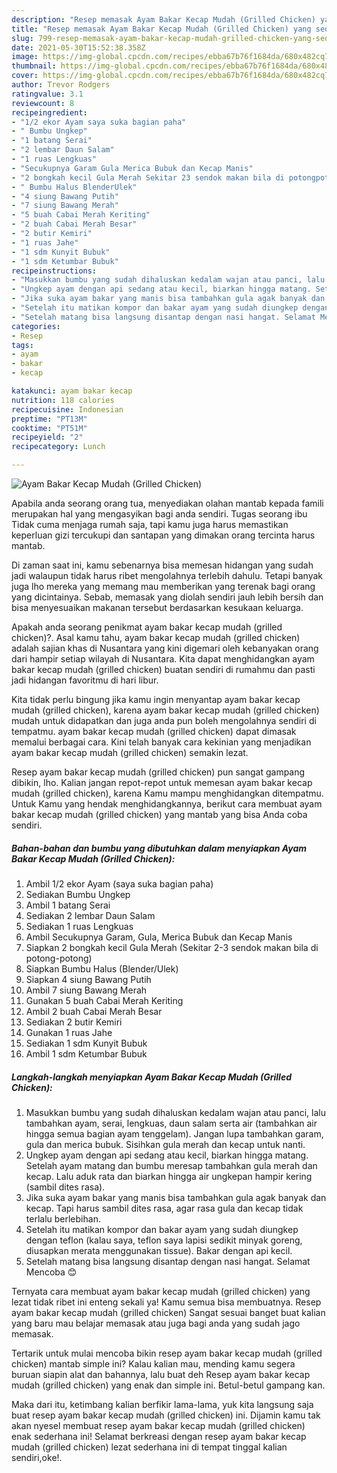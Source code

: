```yaml
---
description: "Resep memasak Ayam Bakar Kecap Mudah (Grilled Chicken) yang sedap dan Mudah Dibuat"
title: "Resep memasak Ayam Bakar Kecap Mudah (Grilled Chicken) yang sedap dan Mudah Dibuat"
slug: 799-resep-memasak-ayam-bakar-kecap-mudah-grilled-chicken-yang-sedap-dan-mudah-dibuat
date: 2021-05-30T15:52:38.358Z
image: https://img-global.cpcdn.com/recipes/ebba67b76f1684da/680x482cq70/ayam-bakar-kecap-mudah-grilled-chicken-foto-resep-utama.jpg
thumbnail: https://img-global.cpcdn.com/recipes/ebba67b76f1684da/680x482cq70/ayam-bakar-kecap-mudah-grilled-chicken-foto-resep-utama.jpg
cover: https://img-global.cpcdn.com/recipes/ebba67b76f1684da/680x482cq70/ayam-bakar-kecap-mudah-grilled-chicken-foto-resep-utama.jpg
author: Trevor Rodgers
ratingvalue: 3.1
reviewcount: 8
recipeingredient:
- "1/2 ekor Ayam saya suka bagian paha"
- " Bumbu Ungkep"
- "1 batang Serai"
- "2 lembar Daun Salam"
- "1 ruas Lengkuas"
- "Secukupnya Garam Gula Merica Bubuk dan Kecap Manis"
- "2 bongkah kecil Gula Merah Sekitar 23 sendok makan bila di potongpotong"
- " Bumbu Halus BlenderUlek"
- "4 siung Bawang Putih"
- "7 siung Bawang Merah"
- "5 buah Cabai Merah Keriting"
- "2 buah Cabai Merah Besar"
- "2 butir Kemiri"
- "1 ruas Jahe"
- "1 sdm Kunyit Bubuk"
- "1 sdm Ketumbar Bubuk"
recipeinstructions:
- "Masukkan bumbu yang sudah dihaluskan kedalam wajan atau panci, lalu tambahkan ayam, serai, lengkuas, daun salam serta air (tambahkan air hingga semua bagian ayam tenggelam). Jangan lupa tambahkan garam, gula dan merica bubuk. Sisihkan gula merah dan kecap untuk nanti."
- "Ungkep ayam dengan api sedang atau kecil, biarkan hingga matang. Setelah ayam matang dan bumbu meresap tambahkan gula merah dan kecap. Lalu aduk rata dan biarkan hingga air ungkepan hampir kering (sambil dites rasa)."
- "Jika suka ayam bakar yang manis bisa tambahkan gula agak banyak dan kecap. Tapi harus sambil dites rasa, agar rasa gula dan kecap tidak terlalu berlebihan."
- "Setelah itu matikan kompor dan bakar ayam yang sudah diungkep dengan teflon (kalau saya, teflon saya lapisi sedikit minyak goreng, diusapkan merata menggunakan tissue). Bakar dengan api kecil."
- "Setelah matang bisa langsung disantap dengan nasi hangat. Selamat Mencoba 😊"
categories:
- Resep
tags:
- ayam
- bakar
- kecap

katakunci: ayam bakar kecap 
nutrition: 118 calories
recipecuisine: Indonesian
preptime: "PT13M"
cooktime: "PT51M"
recipeyield: "2"
recipecategory: Lunch

---
```



![Ayam Bakar Kecap Mudah (Grilled Chicken)](https://img-global.cpcdn.com/recipes/ebba67b76f1684da/680x482cq70/ayam-bakar-kecap-mudah-grilled-chicken-foto-resep-utama.jpg)

Apabila anda seorang orang tua, menyediakan olahan mantab kepada famili merupakan hal yang mengasyikan bagi anda sendiri. Tugas seorang ibu Tidak cuma menjaga rumah saja, tapi kamu juga harus memastikan keperluan gizi tercukupi dan santapan yang dimakan orang tercinta harus mantab.

Di zaman  saat ini, kamu sebenarnya bisa memesan hidangan yang sudah jadi walaupun tidak harus ribet mengolahnya terlebih dahulu. Tetapi banyak juga lho mereka yang memang mau memberikan yang terenak bagi orang yang dicintainya. Sebab, memasak yang diolah sendiri jauh lebih bersih dan bisa menyesuaikan makanan tersebut berdasarkan kesukaan keluarga. 



Apakah anda seorang penikmat ayam bakar kecap mudah (grilled chicken)?. Asal kamu tahu, ayam bakar kecap mudah (grilled chicken) adalah sajian khas di Nusantara yang kini digemari oleh kebanyakan orang dari hampir setiap wilayah di Nusantara. Kita dapat menghidangkan ayam bakar kecap mudah (grilled chicken) buatan sendiri di rumahmu dan pasti jadi hidangan favoritmu di hari libur.

Kita tidak perlu bingung jika kamu ingin menyantap ayam bakar kecap mudah (grilled chicken), karena ayam bakar kecap mudah (grilled chicken) mudah untuk didapatkan dan juga anda pun boleh mengolahnya sendiri di tempatmu. ayam bakar kecap mudah (grilled chicken) dapat dimasak memalui berbagai cara. Kini telah banyak cara kekinian yang menjadikan ayam bakar kecap mudah (grilled chicken) semakin lezat.

Resep ayam bakar kecap mudah (grilled chicken) pun sangat gampang dibikin, lho. Kalian jangan repot-repot untuk memesan ayam bakar kecap mudah (grilled chicken), karena Kamu mampu menghidangkan ditempatmu. Untuk Kamu yang hendak menghidangkannya, berikut cara membuat ayam bakar kecap mudah (grilled chicken) yang mantab yang bisa Anda coba sendiri.

<!--inarticleads1-->

##### Bahan-bahan dan bumbu yang dibutuhkan dalam menyiapkan Ayam Bakar Kecap Mudah (Grilled Chicken):

1. Ambil 1/2 ekor Ayam (saya suka bagian paha)
1. Sediakan  Bumbu Ungkep
1. Ambil 1 batang Serai
1. Sediakan 2 lembar Daun Salam
1. Sediakan 1 ruas Lengkuas
1. Ambil Secukupnya Garam, Gula, Merica Bubuk dan Kecap Manis
1. Siapkan 2 bongkah kecil Gula Merah (Sekitar 2-3 sendok makan bila di potong-potong)
1. Siapkan  Bumbu Halus (Blender/Ulek)
1. Siapkan 4 siung Bawang Putih
1. Ambil 7 siung Bawang Merah
1. Gunakan 5 buah Cabai Merah Keriting
1. Ambil 2 buah Cabai Merah Besar
1. Sediakan 2 butir Kemiri
1. Gunakan 1 ruas Jahe
1. Sediakan 1 sdm Kunyit Bubuk
1. Ambil 1 sdm Ketumbar Bubuk




<!--inarticleads2-->

##### Langkah-langkah menyiapkan Ayam Bakar Kecap Mudah (Grilled Chicken):

1. Masukkan bumbu yang sudah dihaluskan kedalam wajan atau panci, lalu tambahkan ayam, serai, lengkuas, daun salam serta air (tambahkan air hingga semua bagian ayam tenggelam). Jangan lupa tambahkan garam, gula dan merica bubuk. Sisihkan gula merah dan kecap untuk nanti.
1. Ungkep ayam dengan api sedang atau kecil, biarkan hingga matang. Setelah ayam matang dan bumbu meresap tambahkan gula merah dan kecap. Lalu aduk rata dan biarkan hingga air ungkepan hampir kering (sambil dites rasa).
1. Jika suka ayam bakar yang manis bisa tambahkan gula agak banyak dan kecap. Tapi harus sambil dites rasa, agar rasa gula dan kecap tidak terlalu berlebihan.
1. Setelah itu matikan kompor dan bakar ayam yang sudah diungkep dengan teflon (kalau saya, teflon saya lapisi sedikit minyak goreng, diusapkan merata menggunakan tissue). Bakar dengan api kecil.
1. Setelah matang bisa langsung disantap dengan nasi hangat. Selamat Mencoba 😊




Ternyata cara membuat ayam bakar kecap mudah (grilled chicken) yang lezat tidak ribet ini enteng sekali ya! Kamu semua bisa membuatnya. Resep ayam bakar kecap mudah (grilled chicken) Sangat sesuai banget buat kalian yang baru mau belajar memasak atau juga bagi anda yang sudah jago memasak.

Tertarik untuk mulai mencoba bikin resep ayam bakar kecap mudah (grilled chicken) mantab simple ini? Kalau kalian mau, mending kamu segera buruan siapin alat dan bahannya, lalu buat deh Resep ayam bakar kecap mudah (grilled chicken) yang enak dan simple ini. Betul-betul gampang kan. 

Maka dari itu, ketimbang kalian berfikir lama-lama, yuk kita langsung saja buat resep ayam bakar kecap mudah (grilled chicken) ini. Dijamin kamu tak akan nyesel membuat resep ayam bakar kecap mudah (grilled chicken) enak sederhana ini! Selamat berkreasi dengan resep ayam bakar kecap mudah (grilled chicken) lezat sederhana ini di tempat tinggal kalian sendiri,oke!.

